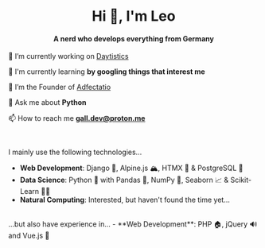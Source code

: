 <h1 align="center">Hi 🗽, I'm Leo</h1>
<h4 align="center">A nerd who develops everything from Germany</h4>

🔭 I’m currently working on [Daytistics](https://github.com/adf-tech/daytistics)

🌱 I'm currently learning **by googling things that interest me**

💚 I’m the Founder of [Adfectatio](https://github.com/adf-tech/)

💬 Ask me about **Python**

📫 How to reach me **gall.dev@proton.me**

<br>

I mainly use the following technologies...
- **Web Development**: Django 🔫, Alpine.js 🏔️, HTMX 📃 & PostgreSQL 🐘
- **Data Science**: Python 🐍 with Pandas 🐼, NumPy 🔢, Seaborn 📈 & Scikit-Learn 👨‍🎓
- **Natural Computing**: Interested, but haven't found the time yet...
<br>
...but also have experience in...
- **Web Development**: PHP 🏠, jQuery 🔊 and Vue.js 🧩

